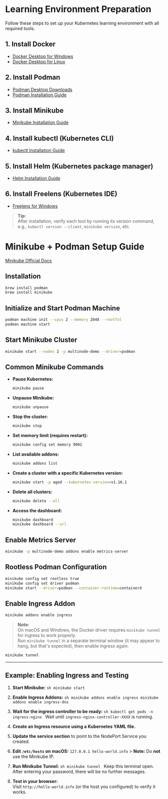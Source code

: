 # Learning Environment Preparation

Follow these steps to set up your Kubernetes learning environment with all required tools.

## 1. Install Docker

- [Docker Desktop for Windows](https://docs.docker.com/desktop/setup/install/windows-install/)
- [Docker Desktop for Linux](https://docs.docker.com/desktop/setup/install/linux/)

## 2. Install Podman

- [Podman Desktop Downloads](https://podman-desktop.io/downloads)
- [Podman Installation Guide](https://podman.io/docs/installation)

## 3. Install Minikube

- [Minikube Installation Guide](https://minikube.sigs.k8s.io/docs/start/)

## 4. Install kubectl (Kubernetes CLI)

- [kubectl Installation Guide](https://kubernetes.io/docs/tasks/tools/install-kubectl-windows/)

## 5. Install Helm (Kubernetes package manager)

- [Helm Installation Guide](https://helm.sh/docs/intro/install/)

## 6. Install Freelens (Kubernetes IDE)

- [Freelens for Windows](https://github.com/freelensapp/freelens?tab=readme-ov-file#windows)

> **Tip:**  
> After installation, verify each tool by running its version command, e.g., `kubectl version --client`, `minikube version`, etc.





# Minikube + Podman Setup Guide
[Minikube Official Docs](https://minikube.sigs.k8s.io/docs/start/)

## Installation

```sh
brew install podman
brew install minikube
```

## Initialize and Start Podman Machine

```sh
podman machine init --cpus 2 --memory 2048 --rootful
podman machine start
```

## Start Minikube Cluster

```sh
minikube start --nodes 2 -p multinode-demo --driver=podman
```

## Common Minikube Commands

- **Pause Kubernetes:**  
    ```sh
    minikube pause
    ```

- **Unpause Minikube:**  
    ```sh
    minikube unpause
    ```

- **Stop the cluster:**  
    ```sh
    minikube stop
    ```

- **Set memory limit (requires restart):**  
    ```sh
    minikube config set memory 9001
    ```

- **List available addons:**  
    ```sh
    minikube addons list
    ```

- **Create a cluster with a specific Kubernetes version:**  
    ```sh
    minikube start -p aged --kubernetes-version=v1.16.1
    ```

- **Delete all clusters:**  
    ```sh
    minikube delete --all
    ```

- **Access the dashboard:**  
    ```sh
    minikube dashboard
    minikube dashboard --url
    ```

## Enable Metrics Server

```sh
minikube -p multinode-demo addons enable metrics-server
```

## Rootless Podman Configuration

```sh
minikube config set rootless true
minikube config set driver podman
minikube start --driver=podman --container-runtime=containerd
```

## Enable Ingress Addon

```sh
minikube addons enable ingress
```

> **Note:**  
> On macOS and Windows, the Docker driver requires `minikube tunnel` for ingress to work properly.  
> Run `minikube tunnel` in a separate terminal window (it may appear to hang, but that's expected), then enable ingress again.

```sh
minikube tunnel
```

---

## Example: Enabling Ingress and Testing

1. **Start Minikube:**
        ```sh
        minikube start
        ```

2. **Enable Ingress Addons:**
        ```sh
        minikube addons enable ingress
        minikube addons enable ingress-dns
        ```

3. **Wait for the ingress controller to be ready:**
        ```sh
        kubectl get pods -n ingress-nginx
        ```
        Wait until `ingress-nginx-controller-XXXX` is running.

4. **Create an Ingress resource using a Kubernetes YAML file.**

5. **Update the service section** to point to the NodePort Service you created.

6. **Edit `/etc/hosts` on macOS:**
        ```
        127.0.0.1 hello-world.info
        ```
        > **Note:** Do **not** use the Minikube IP.

7. **Run Minikube Tunnel:**
        ```sh
        minikube tunnel
        ```
        Keep this terminal open. After entering your password, there will be no further messages.

8. **Test in your browser:**  
     Visit `http://hello-world.info` (or the host you configured) to verify it works.




